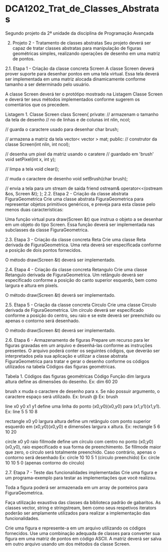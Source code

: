 # DCA1202_Trat_de_Classes_Abstratas
Segundo projeto da 2ª unidade da disciplina de Programação Avançada

2. Projeto 2 - Tratamento de classes abstratas
Seu projeto deverá ser capaz de tratar classes abstratas para manipulação de figuras geométricas simples, realizando operações de desenho em uma matriz de pontos.

2.1. Etapa 1 - Criação da classe concreta Screen
A classe Screen deverá prover suporte para desenhar pontos em uma tela virtual. Essa tela deverá ser implementada em uma matriz alocada dinamicamente conforme tamanho a ser determinado pelo usuário.

A classe Screen deverá ter o protótipo mostrado na Listagem Classe Screen e deverá ter seus métodos implementados conforme sugerem os comentários que os precedem.

Listagem 1. Classe Screen
class Screen{
private:
  // armazenam o tamanho da tela de desenho
  // no de linhas e de colunas
  int nlin, ncol;

  // guarda o caractere usado para desenhar
  char brush;

  // armazena a matriz da tela
  vector< vector<char> > mat;
public:
  // construtor da classe
  Screen(int nlin, int ncol);

  // desenha um pixel da matriz usando o caratere
  // guardado em 'brush'
  void setPixel(int x, int y);

  // limpa a tela
  void clear();

  // muda o caractere de desenho
  void setBrush(char brush);

  // envia a tela para um stream de saida
  friend ostream& operator<<(ostream &os, Screen &t);
};
2.2. Etapa 2 - Criação da classe abstrata FiguraGeometrica
Crie uma classe abstrata FiguraGeometrica para representar objetos primitivos genéricos, e preveja para esta classe pelo menos duas características:

Uma função virtual pura draw(Screen &t) que instrua o objeto a se desenhar em um objeto do tipo Screen. Essa função deverá ser implementada nas subclasses da classe FiguraGeometrica.

2.3. Etapa 3 - Criação da classe concreta Reta
Crie uma classe Reta derivada de FiguraGeometrica. Uma reta deverá ser especificada conforme a posição de dois pontos fornecidos.

O método draw(Screen &t) deverá ser implementado.

2.4. Etapa 4 - Criação da classe concreta Retangulo
Crie uma classe Retangulo derivada de FiguraGeometrica. Um retângulo deverá ser especificado conforme a posição do canto superior esquerdo, bem como largura e altura em pixels.

O método draw(Screen &t) deverá ser implementado.

2.5. Etapa 5 - Criação da classe concreta Circulo
Crie uma classe Circulo derivada de FiguraGeometrica. Um círculo deverá ser especificado conforme a posição do centro, seu raio e se este deverá ser preenchido ou apenas o contorno será desenhado.

O método draw(Screen &t) deverá ser implementado.

2.6. Etapa 6 - Armazenamento de figuras
Prepare um recurso para ler figuras gravadas em um arquivo e desenhá-las conforme as instruções presentes. O arquivo poderá conter os seguintes códigos, que deverão ser interpretados pela sua aplicação e utilizar a classe abstrata FiguraGeometrica para tratar e gerar o desenho conforme os códigos utilizados na tabela Códigos das figuras geométricas.

Tabela 1. Códigos das figuras geométricas
Código	                                                                 Função
dim largura altura                                              define as dimensões do desenho.
Ex: dim 60 20

brush x                                                        muda o caractere de desenho para x. Se não possuir argumento, o caractere espaço será utilizado.
Ex: brush @
Ex: brush

line x0 y0 x1 y1                                               define uma linha do ponto (x0,y0)(x0,y0) para (x1,y1)(x1,y1).
Ex: line 5 5 10 8

rectangle x0 y0 largura altura                                define um retângulo com ponto superior esquerdo em (x0,y0)(x0,y0) e dimensões largura x altura.
Ex: rectangle 5 6 10 20

circle x0 y0 raio fillmode                                    define um círculo com centro no ponto (x0,y0)(x0,y0), raio especificado e sua forma de preenchimento. Se fillmode maior que zero, o círculo será totalmente preenchido. Caso contrário, apenas o contorno será desenhado
Ex: circle 10 10 5 1 (circulo preenchido)
Ex: circle 10 10 5 0 (apenas contorno do círculo)

2.7. Etapa 7 - Teste das funcionalidades implementadas
Crie uma figura e um programa-exemplo para testar as implementações que você realizou.

Toda a figura poderá ser armazenada em um array de ponteiros para FiguraGeometrica.

Faça utilização exaustiva das classes da biblioteca padrão de gabaritos. As classes vector, string e stringstream, bem como seus respetivos iterators poderão ser amplamente utilizados para realizar a implementação das funcionalidades.

Crie uma figura e represente-a em um arquivo utilizando os códigos fornecidos. Use uma combinação adequada de classes para converter sua figura em uma matriz de pontos em código ASCII. A matriz deverá ser salva em outro arquivo usando um dos métodos da classe Screen.
